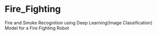 # Fire_Fighting
Fire and Smoke Recognition using Deep Learning(Image Classification) Model for a Fire Fighting Robot
